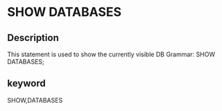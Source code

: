 # SHOW DATABASES
## Description
This statement is used to show the currently visible DB
Grammar:
SHOW DATABASES;

## keyword
SHOW,DATABASES

